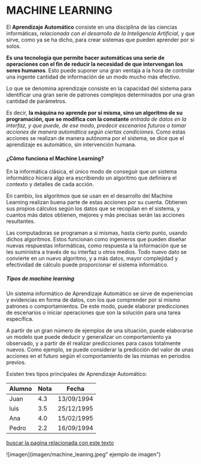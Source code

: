 # MACHINE LEARNING

El **Aprendizaje Automático** consiste en una disciplina de las ciencias informáticas, *relacionada con el desarrollo de la Inteligencia Artificial*, y que sirve, como ya se ha dicho, para crear sistemas que pueden aprender por sí solos.

**Es una tecnología que permite hacer automáticas una serie de operaciones con el fin de reducir la necesidad de que intervengan los seres humanos**. Esto puede suponer una gran ventaja a la hora de controlar una ingente cantidad de información de un modo mucho más efectivo.

Lo que se denomina aprendizaje consiste en la capacidad del sistema para identificar una gran serie de patrones complejos determinados por una gran cantidad de parámetros.

Es decir, **la máquina no aprende por sí misma, sino un algoritmo de su programación, que se modifica con la constante** *entrada de datos en la interfaz, y que puede, de ese modo, predecir escenarios futuros o tomar acciones de manera automática según ciertas condiciones*. Como estas acciones se realizan de manera autónoma por el sistema, se dice que el aprendizaje es automático, sin intervención humana.

#### ¿Cómo funciona el Machine Learning?

En la informática clásica, el único modo de conseguir que un sistema informático hiciera algo era escribiendo un algoritmo que definiera el contexto y detalles de cada acción.

En cambio, los algoritmos que se usan en el desarrollo del Machine Learning realizan buena parte de estas acciones por su cuenta. Obtienen sus propios cálculos según los datos que se recopilan en el sistema, y cuantos más datos obtienen, mejores y más precisas serán las acciones resultantes.

Las computadoras se programan a sí mismas, hasta cierto punto, usando dichos algoritmos. Estos funcionan como ingenieros que pueden diseñar nuevas respuestas informáticas, como respuesta a la información que se les suministra a través de su interfaz u otros medios. Todo nuevo dato se convierte en un nuevo algoritmo, y a más datos, mayor complejidad y efectividad de cálculo puede proporcionar el sistema informático.

##### Tipos de machine learning

Un sistema informático de Aprendizaje Automático se sirve de experiencias y evidencias en forma de datos, con los que comprender por sí mismo patrones o comportamientos. De este modo, puede elaborar predicciones de escenarios o iniciar operaciones que son la solución para una tarea específica.

A partir de un gran número de ejemplos de una situación, puede elaborarse un modelo que puede deducir y generalizar un comportamiento ya observado, y a partir de él realizar predicciones para casos totalmente nuevos. Como ejemplo, se puede considerar la predicción del valor de unas acciones en el futuro según el comportamiento de las mismas en periodos previos.

Existen tres tipos principales de Aprendizaje Automático:

Alumno|Nota|Fecha
---|---|---
Juan|4.3|13/09/1994
luis|3.5|25/12/1995
Ana|4.0|15/02/1995
Pedro|2.2|16/09/1994


[buscar la pagina relacionada con este texto](https://www.apd.es/que-es-machine-learning/)




![imagen](imagen/machine_leaning.jpeg" ejemplo de imagen")

